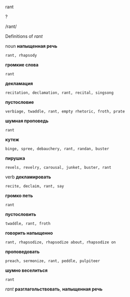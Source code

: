 rant

?

/rant/

Definitions of _rant_

noun
**напыщенная речь**

    rant, rhapsody
**громкие слова**

    rant
**декламация**

    recitation, declamation, rant, recital, singsong
**пустословие**

    verbiage, twaddle, rant, empty rhetoric, froth, prate
**шумная проповедь**

    rant
**кутеж**

    binge, spree, debauchery, rant, randan, buster
**пирушка**

    revels, revelry, carousal, junket, buster, rant

verb
**декламировать**

    recite, declaim, rant, say
**громко петь**

    rant
**пустословить**

    twaddle, rant, froth
**говорить напыщенно**

    rant, rhapsodize, rhapsodize about, rhapsodize on
**проповедовать**

    preach, sermonize, rant, peddle, pulpiteer
**шумно веселиться**

    rant

_rant_
**разглагольствовать**, **напыщенная речь**